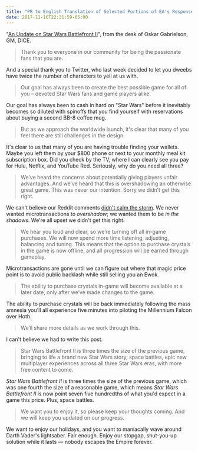 ```yaml
---
title: "PR to English Translation of Selected Portions of EA's Response to Backlash Over ‘Star Wars Battlefront II’ Microtransactions"
date: 2017-11-16T22:31:59-05:00
---
```


"[An Update on Star Wars Battlefront II][ea]", from the desk of Oskar Gabrielson, GM, DICE. 

> Thank you to everyone in our community for being the passionate fans that you are.

And a special thank you to Twitter, who last week decided to let you dweebs have twice the number of characters to yell at us with. 

> Our goal has always been to create the best possible game for all of you – devoted Star Wars fans and game players alike. 

Our goal has always been to cash in hard on "Star Wars" before it inevitably becomes so diluted with spinoffs that you find yourself with reservations about buying a second BB-8 coffee mug. 

> But as we approach the worldwide launch, it's clear that many of you feel there are still challenges in the design. 

It's clear to us that many of you are having trouble finding your wallets. Maybe you left them by your $800 phone or next to your monthly meal kit subscription box. Did you check by the TV, where I can clearly see you pay for Hulu, Netflix, and YouTube Red. Seriously, why do you need all three? 

> We’ve heard the concerns about potentially giving players unfair advantages. And we’ve heard that this is overshadowing an otherwise great game. This was never our intention. Sorry we didn’t get this right.

We can't believe our Reddit comments [didn't calm the storm][reddit]. We never wanted microtransactions to _overshadow_; we wanted them to be _in the shadows_. We're all upset we didn't get this right. 

> We hear you loud and clear, so we’re turning off all in-game purchases. We will now spend more time listening, adjusting, balancing and tuning. This means that the option to purchase crystals in the game is now offline, and all progression will be earned through gameplay. 

Microtransactions are gone until we can figure out where that magic price point is to avoid public backlash while still selling you an Ewok. 

> The ability to purchase crystals in-game will become available at a later date, only after we’ve made changes to the game. 

The ability to purchase crystals will be back immediately following the mass amnesia you'll all experience five minutes into piloting the Millennium Falcon over Hoth. 

> We’ll share more details as we work through this.

I can't believe we had to write this post.

> Star Wars Battlefront II is three times the size of the previous game, bringing to life a brand new Star Wars story, space battles, epic new multiplayer experiences across all three Star Wars eras, with more free content to come. 

_Star Wars Battlefront II_ is three times the size of the previous game, which was one fourth the size of a reasonable game, which means _Star Wars Battlefront II_ is now point seven five hundredths of what you'd expect in a game this price. Plus, space battles. 

> We want you to enjoy it, so please keep your thoughts coming. And we will keep you updated on our progress.

We want to enjoy our holidays, and you want to maniacally wave around Darth Vader's lightsaber. Fair enough. Enjoy our stopgap, shut-you-up solution while it lasts — nobody escapes the Empire forever. 

[ea]: https://www.ea.com/games/starwars/battlefront/battlefront-2/news/pre-launch-update
[reddit]: https://techcrunch.com/2017/11/13/ea-response-to-battlefront-ii-complaint-is-the-most-downvoted-comment-in-reddit-history/